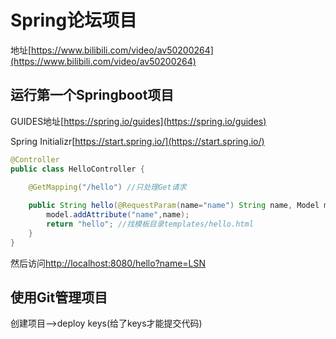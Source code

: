 # Spring论坛项目

地址[https://www.bilibili.com/video/av50200264](https://www.bilibili.com/video/av50200264)

## 运行第一个Springboot项目

GUIDES地址[https://spring.io/guides](https://spring.io/guides)

Spring Initializr[https://start.spring.io/](https://start.spring.io/)

~~~java
@Controller
public class HelloController {

    @GetMapping("/hello") //只处理Get请求
    
    public String hello(@RequestParam(name="name") String name, Model model){
        model.addAttribute("name",name);
        return "hello"; //找模板目录templates/hello.html
    }
}
~~~

然后访问[http://localhost:8080/hello?name=LSN](http://localhost:8080/hello?name=LSN)

## 使用Git管理项目

创建项目-->deploy keys(给了keys才能提交代码)



## 
